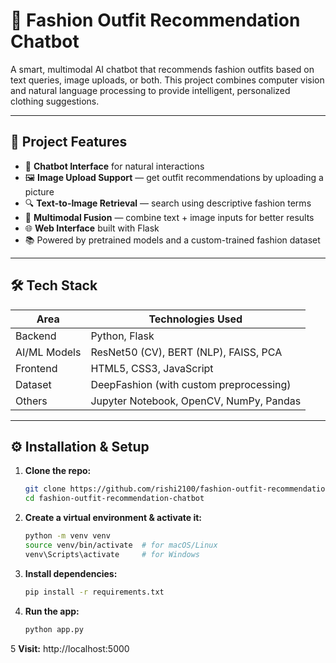 # 👗 Fashion Outfit Recommendation Chatbot

A smart, multimodal AI chatbot that recommends fashion outfits based on text queries, image uploads, or both. This project combines computer vision and natural language processing to provide intelligent, personalized clothing suggestions.

---

## 📌 Project Features

- 🧠 **Chatbot Interface** for natural interactions  
- 🖼️ **Image Upload Support** — get outfit recommendations by uploading a picture  
- 🔍 **Text-to-Image Retrieval** — search using descriptive fashion terms  
- 🔄 **Multimodal Fusion** — combine text + image inputs for better results  
- 🌐 **Web Interface** built with Flask  
- 📚 Powered by pretrained models and a custom-trained fashion dataset

---

## 🛠️ Tech Stack

| Area            | Technologies Used                            |
|-----------------|-----------------------------------------------|
| Backend         | Python, Flask                                 |
| AI/ML Models    | ResNet50 (CV), BERT (NLP), FAISS, PCA         |
| Frontend        | HTML5, CSS3, JavaScript                       |
| Dataset         | DeepFashion (with custom preprocessing)       |
| Others          | Jupyter Notebook, OpenCV, NumPy, Pandas       |

---

## ⚙️ Installation & Setup

1. **Clone the repo:**
   ```bash
   git clone https://github.com/rishi2100/fashion-outfit-recommendation-chatbot.git
   cd fashion-outfit-recommendation-chatbot
2. **Create a virtual environment & activate it:**
   ```bash
   python -m venv venv
   source venv/bin/activate  # for macOS/Linux
   venv\Scripts\activate     # for Windows
3. **Install dependencies:**
   ```bash
   pip install -r requirements.txt
4. **Run the app:**
   ```bash
   python app.py
5  **Visit:**
   http://localhost:5000
